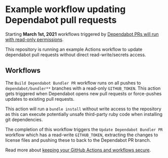 # Example workflow updating Dependabot pull requests

Starting **March 1st, 2021** workflows triggered by [Dependabot PRs will run with read-only permissions](https://github.blog/changelog/2021-02-19-github-actions-workflows-triggered-by-dependabot-prs-will-run-with-read-only-permissions/).

This repository is running an example Actions workflow to update dependabot pull requests without direct read-write/secrets access.

## Workflows

The `Build Dependabot Bundler PR` workflow runs on all pushes to `dependabot/bundler**` branches with a read-only `GITHUB_TOKEN`. This action gets triggered when Dependabot opens new pull requests or force-pushes updates to existing pull requests.

This action will run a `bundle install` without write access to the repository as this can execute potentially unsafe third-party ruby code when installing
git dependencies.

The completion of this workflow triggers the `Update Dependabot Bundler PR` workflow which has a read-write `GITHUB_TOKEN`, extracting the changes to license files and pushing these to back to the Dependabot PR branch.

Read more about [keeping your GitHub Actions and workflows secure](https://securitylab.github.com/research/github-actions-preventing-pwn-requests).
